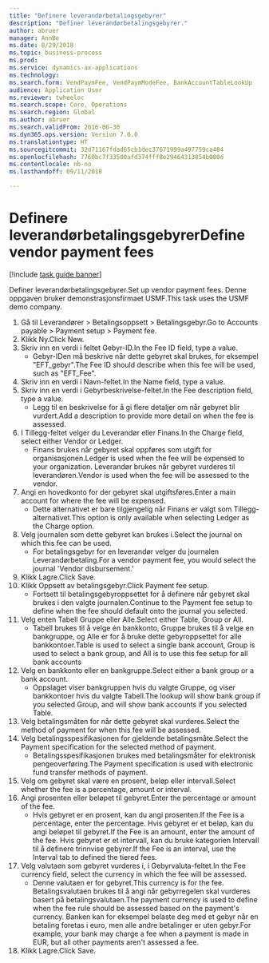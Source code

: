 ```yaml
--- 
title: "Definere leverandørbetalingsgebyrer"
description: "Definer leverandørbetalingsgebyrer."
author: abruer
manager: AnnBe
ms.date: 8/29/2018
ms.topic: business-process
ms.prod: 
ms.service: dynamics-ax-applications
ms.technology: 
ms.search.form: VendPaymFee, VendPaymModeFee, BankAccountTableLookUp
audience: Application User
ms.reviewer: twheeloc
ms.search.scope: Core, Operations
ms.search.region: Global
ms.author: abruer
ms.search.validFrom: 2016-06-30
ms.dyn365.ops.version: Version 7.0.0
ms.translationtype: HT
ms.sourcegitcommit: 32d71167fdad65cb1dec37671999a497759ca484
ms.openlocfilehash: 7760bc7f33500afd374fff8e29464313854b000d
ms.contentlocale: nb-no
ms.lasthandoff: 09/11/2018

---
```

# <a name="define-vendor-payment-fees"></a><span data-ttu-id="c5b5d-103">Definere leverandørbetalingsgebyrer</span><span class="sxs-lookup"><span data-stu-id="c5b5d-103">Define vendor payment fees</span></span>

[!include [task guide banner](../../includes/task-guide-banner.md)]

<span data-ttu-id="c5b5d-104">Definer leverandørbetalingsgebyrer.</span><span class="sxs-lookup"><span data-stu-id="c5b5d-104">Set up vendor payment fees.</span></span> <span data-ttu-id="c5b5d-105">Denne oppgaven bruker demonstrasjonsfirmaet USMF.</span><span class="sxs-lookup"><span data-stu-id="c5b5d-105">This task uses the USMF demo company.</span></span>

1. <span data-ttu-id="c5b5d-106">Gå til Leverandører > Betalingsoppsett > Betalingsgebyr.</span><span class="sxs-lookup"><span data-stu-id="c5b5d-106">Go to Accounts payable > Payment setup > Payment fee.</span></span>
2. <span data-ttu-id="c5b5d-107">Klikk Ny.</span><span class="sxs-lookup"><span data-stu-id="c5b5d-107">Click New.</span></span>
3. <span data-ttu-id="c5b5d-108">Skriv inn en verdi i feltet Gebyr-ID.</span><span class="sxs-lookup"><span data-stu-id="c5b5d-108">In the Fee ID field, type a value.</span></span>
    * <span data-ttu-id="c5b5d-109">Gebyr-IDen må beskrive når dette gebyret skal brukes, for eksempel "EFT_gebyr".</span><span class="sxs-lookup"><span data-stu-id="c5b5d-109">The Fee ID should describe when this fee will be used, such as "EFT_Fee".</span></span>  
4. <span data-ttu-id="c5b5d-110">Skriv inn en verdi i Navn-feltet.</span><span class="sxs-lookup"><span data-stu-id="c5b5d-110">In the Name field, type a value.</span></span>
5. <span data-ttu-id="c5b5d-111">Skriv inn en verdi i Gebyrbeskrivelse-feltet.</span><span class="sxs-lookup"><span data-stu-id="c5b5d-111">In the Fee description field, type a value.</span></span>
    * <span data-ttu-id="c5b5d-112">Legg til en beskrivelse for å gi flere detaljer om når gebyret blir vurdert.</span><span class="sxs-lookup"><span data-stu-id="c5b5d-112">Add a description to provide more detail on when the fee is assessed.</span></span>  
6. <span data-ttu-id="c5b5d-113">I Tillegg-feltet velger du Leverandør eller Finans.</span><span class="sxs-lookup"><span data-stu-id="c5b5d-113">In the Charge field, select either Vendor or Ledger.</span></span>
    * <span data-ttu-id="c5b5d-114">Finans brukes når gebyret skal oppføres som utgift for organisasjonen.</span><span class="sxs-lookup"><span data-stu-id="c5b5d-114">Ledger is used when the fee will be expensed to your organization.</span></span>  <span data-ttu-id="c5b5d-115">Leverandør brukes når gebyret vurderes til leverandøren.</span><span class="sxs-lookup"><span data-stu-id="c5b5d-115">Vendor is used when the fee will be assessed to the vendor.</span></span>  
7. <span data-ttu-id="c5b5d-116">Angi en hovedkonto for der gebyret skal utgiftsføres.</span><span class="sxs-lookup"><span data-stu-id="c5b5d-116">Enter a main account for where the fee will be expensed.</span></span>
    * <span data-ttu-id="c5b5d-117">Dette alternativet er bare tilgjengelig når Finans er valgt som Tillegg-alternativet.</span><span class="sxs-lookup"><span data-stu-id="c5b5d-117">This option is only available when selecting Ledger as the Charge option.</span></span>  
8. <span data-ttu-id="c5b5d-118">Velg journalen som dette gebyret kan brukes i.</span><span class="sxs-lookup"><span data-stu-id="c5b5d-118">Select the journal on which this fee can be used.</span></span> 
    * <span data-ttu-id="c5b5d-119">For betalingsgebyr for en leverandør velger du journalen Leverandørbetaling.</span><span class="sxs-lookup"><span data-stu-id="c5b5d-119">For a vendor payment fee, you would select the journal 'Vendor disbursement.'</span></span>  
9. <span data-ttu-id="c5b5d-120">Klikk Lagre.</span><span class="sxs-lookup"><span data-stu-id="c5b5d-120">Click Save.</span></span>
10. <span data-ttu-id="c5b5d-121">Klikk Oppsett av betalingsgebyr.</span><span class="sxs-lookup"><span data-stu-id="c5b5d-121">Click Payment fee setup.</span></span>
    * <span data-ttu-id="c5b5d-122">Fortsett til betalingsgebyroppsettet for å definere når gebyret skal brukes i den valgte journalen.</span><span class="sxs-lookup"><span data-stu-id="c5b5d-122">Continue to the Payment fee setup to define when the fee should default onto the journal you selected.</span></span>  
11. <span data-ttu-id="c5b5d-123">Velg enten Tabell Gruppe eller Alle.</span><span class="sxs-lookup"><span data-stu-id="c5b5d-123">Select either Table, Group or All.</span></span>
    * <span data-ttu-id="c5b5d-124">Tabell brukes til å velge én bankkonto, Gruppe brukes til å velge en bankgruppe, og Alle er for å bruke dette gebyroppsettet for alle bankkontoer.</span><span class="sxs-lookup"><span data-stu-id="c5b5d-124">Table is used to select a single bank account, Group is used to select a bank group, and All is to use this fee setup for all bank accounts</span></span>  
12. <span data-ttu-id="c5b5d-125">Velg en bankkonto eller en bankgruppe.</span><span class="sxs-lookup"><span data-stu-id="c5b5d-125">Select either a bank group or a bank account.</span></span>
    * <span data-ttu-id="c5b5d-126">Oppslaget viser bankgruppen hvis du valgte Gruppe, og viser bankkontoer hvis du valgte Tabell.</span><span class="sxs-lookup"><span data-stu-id="c5b5d-126">The lookup will show bank group if you selected Group, and will show bank accounts if you selected Table.</span></span>  
13. <span data-ttu-id="c5b5d-127">Velg betalingsmåten for når dette gebyret skal vurderes.</span><span class="sxs-lookup"><span data-stu-id="c5b5d-127">Select the method of payment for when this fee will be assessed.</span></span>
14. <span data-ttu-id="c5b5d-128">Velg betalingsspesifikasjonen for gjeldende betalingsmåte.</span><span class="sxs-lookup"><span data-stu-id="c5b5d-128">Select the Payment specification for the selected method of payment.</span></span>
    * <span data-ttu-id="c5b5d-129">Betalingsspesifikasjonen brukes med betalingsmåter for elektronisk pengeoverføring.</span><span class="sxs-lookup"><span data-stu-id="c5b5d-129">The Payment specification is used with electronic fund transfer methods of payment.</span></span>  
15. <span data-ttu-id="c5b5d-130">Velg om gebyret skal være en prosent, beløp eller intervall.</span><span class="sxs-lookup"><span data-stu-id="c5b5d-130">Select whether the fee is a percentage, amount or interval.</span></span>
16. <span data-ttu-id="c5b5d-131">Angi prosenten eller beløpet til gebyret.</span><span class="sxs-lookup"><span data-stu-id="c5b5d-131">Enter the percentage or amount of the fee.</span></span>
    * <span data-ttu-id="c5b5d-132">Hvis gebyret er en prosent, kan du angi prosenten.</span><span class="sxs-lookup"><span data-stu-id="c5b5d-132">If the Fee is a percentage, enter the percentage.</span></span> <span data-ttu-id="c5b5d-133">Hvis gebyret er et beløp, kan du angi beløpet til gebyret.</span><span class="sxs-lookup"><span data-stu-id="c5b5d-133">If the Fee is an amount, enter the amount of the fee.</span></span> <span data-ttu-id="c5b5d-134">Hvis gebyret er et intervall, kan du bruke kategorien Intervall til å definere trinnvise gebyrer.</span><span class="sxs-lookup"><span data-stu-id="c5b5d-134">If the Fee is an interval, use the Interval tab to defined the tiered fees.</span></span>  
17. <span data-ttu-id="c5b5d-135">Velg valutaen som gebyret vurderes i, i Gebyrvaluta-feltet.</span><span class="sxs-lookup"><span data-stu-id="c5b5d-135">In the Fee currency field, select the currency in which the fee will be assessed.</span></span>
    * <span data-ttu-id="c5b5d-136">Denne valutaen er for gebyret.</span><span class="sxs-lookup"><span data-stu-id="c5b5d-136">This currency is for the fee.</span></span> <span data-ttu-id="c5b5d-137">Betalingsvalutaen brukes til å angi når gebyrregelen skal vurderes basert på betalingsvalutaen.</span><span class="sxs-lookup"><span data-stu-id="c5b5d-137">The payment currency is used to define when the fee rule should be assessed based on the payment's currency.</span></span> <span data-ttu-id="c5b5d-138">Banken kan for eksempel belaste deg med et gebyr når en betaling foretas i euro, men alle andre betalinger er uten gebyr.</span><span class="sxs-lookup"><span data-stu-id="c5b5d-138">For example, your bank may charge a fee when a payment is made in EUR, but all other payments aren't assessed a fee.</span></span>  
18. <span data-ttu-id="c5b5d-139">Klikk Lagre.</span><span class="sxs-lookup"><span data-stu-id="c5b5d-139">Click Save.</span></span>


